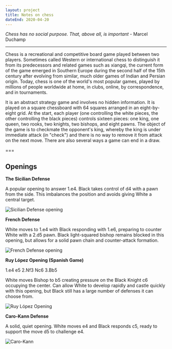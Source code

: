 ```yaml
---
layout: project
title: Notes on chess
dateEnd: 2020-04-20
---
```


_Chess has no social purpose. That, above all, is important_ - Marcel Duchamp

---

Chess is a recreational and competitive board game played between two players. Sometimes called Western or international chess to distinguish it from its predecessors and related games such as xiangqi, the current form of the game emerged in Southern Europe during the second half of the 15th century after evolving from similar, much older games of Indian and Persian origin. Today, chess is one of the world's most popular games, played by millions of people worldwide at home, in clubs, online, by correspondence, and in tournaments.

It is an abstract strategy game and involves no hidden information. It is played on a square chessboard with 64 squares arranged in an eight-by-eight grid. At the start, each player (one controlling the white pieces, the other controlling the black pieces) controls sixteen pieces: one king, one queen, two rooks, two knights, two bishops, and eight pawns. The object of the game is to checkmate the opponent's king, whereby the king is under immediate attack (in "check") and there is no way to remove it from attack on the next move. There are also several ways a game can end in a draw.

===

## Openings

__The Sicilian Defense__

A popular opening to answer 1.e4. Black takes control of d4 with a pawn from the side. This imbalances the position and avoids giving White a central target.

![Sicilian Defense opening](/media/sicilian.png)

__French Defense__

White moves to 1.e4 with Black responding with 1.e6, preparing to counter White with a 2.d5 pawn. Black light-squared bishop remains blocked in this opening, but allows for a solid pawn chain and counter-attack formation.

![French Defense opening](/media/frenchdefense.png)

__Ruy López Opening (Spanish Game)__

1.e4 e5 2.Nf3 Nc6 3.Bb5

White moves Bishop to b5 creating pressure on the Black Knight c6 occupying the center. Can allow White to develop rapidly and castle quickly with this opening, but Black still has a large number of defenses it can choose from.

![Ruy López Opening](/media/lopez.png)

__Caro-Kann Defense__

A solid, quiet opening. White moves e4 and Black responds c5, ready to support the move d5 to challenge e4.

![Caro-Kann](/media/carokann.png)
